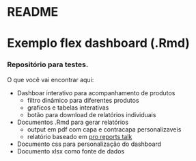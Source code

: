 README
================

<h1>
Exemplo flex dashboard (.Rmd)
</h1>

### Repositório para testes.

O que você vai encontrar aqui:

- Dashboar interativo para acompanhamento de produtos
  - filtro dinâmico para diferentes produtos
  - grafícos e tabelas interativas
  - botão para download de relatórios individuais
- Documentos .Rmd para gerar relatórios
  - output em pdf com capa e contracapa personalizaveis
  - relatório baseado em [pro reports
    talk](https://github.com/bradlindblad/pro_reports_talk)
- Documento css para personalização do dashboard
- Documento xlsx como fonte de dados
